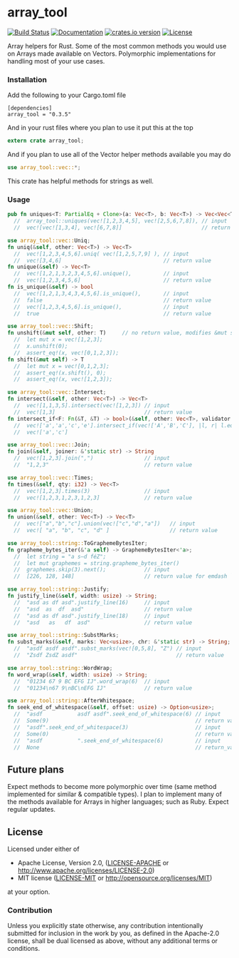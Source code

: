 # array_tool
[![Build Status](https://travis-ci.org/danielpclark/array_tool.svg)](https://travis-ci.org/danielpclark/array_tool)
[![Documentation](https://img.shields.io/badge/docs-100%25-brightgreen.svg)](http://danielpclark.github.io/array_tool/index.html)
[![crates.io version](https://img.shields.io/crates/v/array_tool.svg)](https://crates.io/crates/array_tool)
[![License](https://img.shields.io/crates/l/array_tool.svg)]()

Array helpers for Rust.  Some of the most common methods you would
use on Arrays made available on Vectors.  Polymorphic implementations
for handling most of your use cases.


### Installation

Add the following to your Cargo.toml file
```
[dependencies]
array_tool = "0.3.5"
```

And in your rust files where you plan to use it put this at the top
```rust
extern crate array_tool;
```

And if you plan to use all of the Vector helper methods available you may do
```rust
use array_tool::vec::*;
```

This crate has helpful methods for strings as well.

### Usage

```rust
pub fn uniques<T: PartialEq + Clone>(a: Vec<T>, b: Vec<T>) -> Vec<Vec<T>>
  //  array_tool::uniques(vec![1,2,3,4,5], vec![2,5,6,7,8]), // input
  //  vec![vec![1,3,4], vec![6,7,8]]                         // return value

use array_tool::vec::Uniq;
fn uniq(&self, other: Vec<T>) -> Vec<T>
  //  vec![1,2,3,4,5,6].uniq( vec![1,2,5,7,9] ), // input
  //  vec![3,4,6]                                // return value
fn unique(&self) -> Vec<T>
  //  vec![1,2,1,3,2,3,4,5,6].unique(),          // input
  //  vec![1,2,3,4,5,6]                          // return value
fn is_unique(&self) -> bool
  //  vec![1,2,1,3,4,3,4,5,6].is_unique(),       // input
  //  false                                      // return value
  //  vec![1,2,3,4,5,6].is_unique(),             // input
  //  true                                       // return value

use array_tool::vec::Shift;
fn unshift(&mut self, other: T)     // no return value, modifies &mut self directly
  //  let mut x = vec![1,2,3];
  //  x.unshift(0);
  //  assert_eq!(x, vec![0,1,2,3]);
fn shift(&mut self) -> T
  //  let mut x = vec![0,1,2,3];
  //  assert_eq!(x.shift(), 0);
  //  assert_eq!(x, vec![1,2,3]);

use array_tool::vec::Intersect;
fn intersect(&self, other: Vec<T>) -> Vec<T>
  //  vec![1,1,3,5].intersect(vec![1,2,3]) // input
  //  vec![1,3]                            // return value
fn intersect_if<F: Fn(&T, &T) -> bool>(&self, other: Vec<T>, validator: F) -> Vec<T>
  //  vec!['a','a','c','e'].intersect_if(vec!['A','B','C'], |l, r| l.eq_ignore_ascii_case(r)) // input
  //  vec!['a','c']                                                                           // return value

use array_tool::vec::Join;
fn join(&self, joiner: &'static str) -> String
  //  vec![1,2,3].join(",")                // input
  //  "1,2,3"                              // return value

use array_tool::vec::Times;
fn times(&self, qty: i32) -> Vec<T>
  //  vec![1,2,3].times(3)                 // input
  //  vec![1,2,3,1,2,3,1,2,3]              // return value

use array_tool::vec::Union;
fn union(&self, other: Vec<T>) -> Vec<T>
  //  vec!["a","b","c"].union(vec!["c","d","a"])   // input
  //  vec![ "a", "b", "c", "d" ]                   // return value

use array_tool::string::ToGraphemeBytesIter;
fn grapheme_bytes_iter(&'a self) -> GraphemeBytesIter<'a>;
  //  let string = "a s—d féZ";
  //  let mut graphemes = string.grapheme_bytes_iter()
  //  graphemes.skip(3).next();            // input
  //  [226, 128, 148]                      // return value for emdash `—`

use array_tool::string::Justify;
fn justify_line(&self, width: usize) -> String;
  //  "asd as df asd".justify_line(16)     // input
  //  "asd  as  df  asd"                   // return value
  //  "asd as df asd".justify_line(18)     // input
  //  "asd   as   df  asd"                 // return value

use array_tool::string::SubstMarks;
fn subst_marks(&self, marks: Vec<usize>, chr: &'static str) -> String;
  //  "asdf asdf asdf".subst_marks(vec![0,5,8], "Z") // input
  //  "Zsdf ZsdZ asdf"                               // return value

use array_tool::string::WordWrap;
fn word_wrap(&self, width: usize) -> String;
  //  "01234 67 9 BC EFG IJ".word_wrap(6)  // input
  //  "01234\n67 9\nBC\nEFG IJ"            // return value

use array_tool::string::AfterWhitespace;
fn seek_end_of_whitespace(&self, offset: usize) -> Option<usize>;
  //  "asdf           asdf asdf".seek_end_of_whitespace(6) // input
  //  Some(9)                                              // return value
  //  "asdf".seek_end_of_whitespace(3)                     // input
  //  Some(0)                                              // return value
  //  "asdf           ".seek_end_of_whitespace(6)          // input
  //  None                                                 // return_value

```

## Future plans

Expect methods to become more polymorphic over time (same method implemented
for similar & compatible types).  I plan to implement many of the methods
available for Arrays in higher languages; such as Ruby. Expect regular updates.

## License

Licensed under either of

 * Apache License, Version 2.0, ([LICENSE-APACHE](LICENSE-APACHE) or http://www.apache.org/licenses/LICENSE-2.0)
 * MIT license ([LICENSE-MIT](LICENSE-MIT) or http://opensource.org/licenses/MIT)

at your option.

### Contribution

Unless you explicitly state otherwise, any contribution intentionally submitted
for inclusion in the work by you, as defined in the Apache-2.0 license, shall be dual licensed as above, without any
additional terms or conditions.
